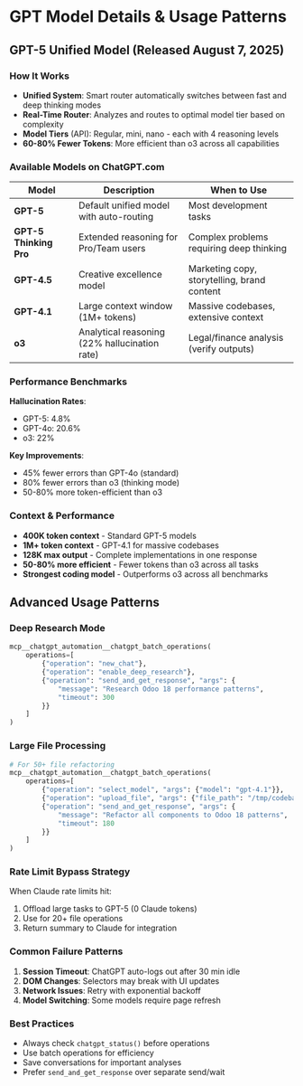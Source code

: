 # GPT Model Details & Usage Patterns

## GPT-5 Unified Model (Released August 7, 2025)

### How It Works

- **Unified System**: Smart router automatically switches between fast and deep thinking modes
- **Real-Time Router**: Analyzes and routes to optimal model tier based on complexity
- **Model Tiers** (API): Regular, mini, nano - each with 4 reasoning levels
- **60-80% Fewer Tokens**: More efficient than o3 across all capabilities

### Available Models on ChatGPT.com

| Model                  | Description                                   | When to Use                                 |
|------------------------|-----------------------------------------------|---------------------------------------------|
| **GPT-5**              | Default unified model with auto-routing       | Most development tasks                      |
| **GPT-5 Thinking Pro** | Extended reasoning for Pro/Team users         | Complex problems requiring deep thinking    |
| **GPT-4.5**            | Creative excellence model                     | Marketing copy, storytelling, brand content |
| **GPT-4.1**            | Large context window (1M+ tokens)             | Massive codebases, extensive context        |
| **o3**                 | Analytical reasoning (22% hallucination rate) | Legal/finance analysis (verify outputs)     |

### Performance Benchmarks

**Hallucination Rates**:

- GPT-5: 4.8%
- GPT-4o: 20.6%
- o3: 22%

**Key Improvements**:

- 45% fewer errors than GPT-4o (standard)
- 80% fewer errors than o3 (thinking mode)
- 50-80% more token-efficient than o3

### Context & Performance

- **400K token context** - Standard GPT-5 models
- **1M+ token context** - GPT-4.1 for massive codebases
- **128K max output** - Complete implementations in one response
- **50-80% more efficient** - Fewer tokens than o3 across all tasks
- **Strongest coding model** - Outperforms o3 across all benchmarks

## Advanced Usage Patterns

### Deep Research Mode

```python
mcp__chatgpt_automation__chatgpt_batch_operations(
    operations=[
        {"operation": "new_chat"},
        {"operation": "enable_deep_research"},
        {"operation": "send_and_get_response", "args": {
            "message": "Research Odoo 18 performance patterns",
            "timeout": 300
        }}
    ]
)
```

### Large File Processing

```python
# For 50+ file refactoring
mcp__chatgpt_automation__chatgpt_batch_operations(
    operations=[
        {"operation": "select_model", "args": {"model": "gpt-4.1"}},
        {"operation": "upload_file", "args": {"file_path": "/tmp/codebase.zip"}},
        {"operation": "send_and_get_response", "args": {
            "message": "Refactor all components to Odoo 18 patterns",
            "timeout": 180
        }}
    ]
)
```

### Rate Limit Bypass Strategy

When Claude rate limits hit:

1. Offload large tasks to GPT-5 (0 Claude tokens)
2. Use for 20+ file operations
3. Return summary to Claude for integration

### Common Failure Patterns

1. **Session Timeout**: ChatGPT auto-logs out after 30 min idle
2. **DOM Changes**: Selectors may break with UI updates
3. **Network Issues**: Retry with exponential backoff
4. **Model Switching**: Some models require page refresh

### Best Practices

- Always check `chatgpt_status()` before operations
- Use batch operations for efficiency
- Save conversations for important analyses
- Prefer `send_and_get_response` over separate send/wait